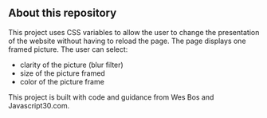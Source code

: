 ## About this repository
This project uses CSS variables to allow the user to change the presentation of the website without having to reload the page. The page displays one framed picture. The user can select:
- clarity of the picture (blur filter)
- size of the picture framed
- color of the picture frame

This project is built with code and guidance from Wes Bos and Javascript30.com.
